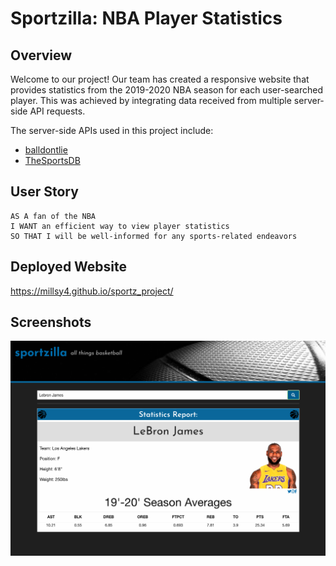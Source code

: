 # Sportzilla: NBA Player Statistics 


## Overview
Welcome to our project! Our team has created a responsive website that provides statistics from the 2019-2020 NBA season for each user-searched player. This was achieved by integrating data received from multiple server-side API requests. 

The server-side APIs used in this project include:
* [balldontlie](https://www.balldontlie.io/#introduction)
* [TheSportsDB](https://www.thesportsdb.com/api.php)

## User Story

```
AS A fan of the NBA
I WANT an efficient way to view player statistics
SO THAT I will be well-informed for any sports-related endeavors
```

## Deployed Website
https://millsy4.github.io/sportz_project/

## Screenshots
![sportzilla](./assets/images/sportzilla.png)

